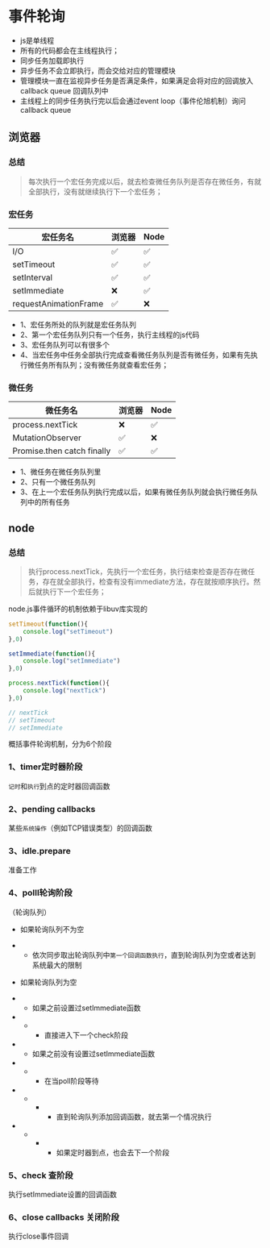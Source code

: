 # 事件轮询

- js是单线程
- 所有的代码都会在主线程执行；
- 同步任务加载即执行
- 异步任务不会立即执行，而会交给对应的管理模块
- 管理模块一直在监视异步任务是否满足条件，如果满足会将对应的回调放入callback queue 回调队列中
- 主线程上的同步任务执行完以后会通过event loop（事件伦旭机制）询问callback queue


## 浏览器
### 总结
> 每次执行一个宏任务完成以后，就去检查微任务队列是否存在微任务，有就全部执行，没有就继续执行下一个宏任务；


### 宏任务

|宏任务名|浏览器|Node|
|-|-|-|
|I/O|✅|✅|
|setTimeout|✅|✅|
|setInterval|✅|✅|
|setImmediate|❌|✅|
|requestAnimationFrame|✅|❌|

- 1、宏任务所处的队列就是宏任务队列
- 2、第一个宏任务队列只有一个任务，执行主线程的js代码
- 3、宏任务队列可以有很多个
- 4、当宏任务中任务全部执行完成查看微任务队列是否有微任务，如果有先执行微任务所有队列；没有微任务就查看宏任务；

### 微任务

|微任务名|浏览器|Node|
|-|-|-|
|process.nextTick|❌|✅|
|MutationObserver|✅|❌|
|Promise.then catch finally|✅|✅|

- 1、微任务在微任务队列里
- 2、只有一个微任务队列
- 3、在上一个宏任务队列执行完成以后，如果有微任务队列就会执行微任务队列中的所有任务


## node

### 总结
> 执行process.nextTick，先执行一个宏任务，执行结束检查是否存在微任务，存在就全部执行，检查有没有immediate方法，存在就按顺序执行。然后就执行下一个宏任务；

node.js事件循环的机制依赖于libuv库实现的

```js
setTimeout(function(){
    console.log("setTimeout")
},0)

setImmediate(function(){
    console.log("setImmediate")
},0)

process.nextTick(function(){
    console.log("nextTick")
},0)

// nextTick
// setTimeout
// setImmediate
```

概括事件轮询机制，分为6个阶段

###  1、timer定时器阶段
`记时`和`执行`到点的定时器回调函数

### 2、pending callbacks
某些`系统操作`（例如TCP错误类型）的回调函数

### 3、idle.prepare
准备工作

### 4、polll轮询阶段

（轮询队列）

- 如果轮询队列不为空
- - 依次同步取出轮询队列中`第一个回调函数执行`，直到轮询队列为空或者达到系统最大的限制

- 如果轮询队列为空
- -  如果之前设置过setImmediate函数
- - - 直接进入下一个check阶段
- - 如果之前没有设置过setImmediate函数
- - - 在当poll阶段等待
- - - - 直到轮询队列添加回调函数，就去第一个情况执行
- - - - 如果定时器到点，也会去下一个阶段

### 5、check 查阶段
执行setImmediate设置的回调函数

### 6、close callbacks 关闭阶段
执行close事件回调
